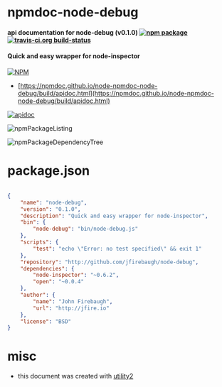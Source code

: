 # npmdoc-node-debug

#### api documentation for  node-debug (v0.1.0)  [![npm package](https://img.shields.io/npm/v/npmdoc-node-debug.svg?style=flat-square)](https://www.npmjs.org/package/npmdoc-node-debug) [![travis-ci.org build-status](https://api.travis-ci.org/npmdoc/node-npmdoc-node-debug.svg)](https://travis-ci.org/npmdoc/node-npmdoc-node-debug)

#### Quick and easy wrapper for node-inspector

[![NPM](https://nodei.co/npm/node-debug.png?downloads=true&downloadRank=true&stars=true)](https://www.npmjs.com/package/node-debug)

- [https://npmdoc.github.io/node-npmdoc-node-debug/build/apidoc.html](https://npmdoc.github.io/node-npmdoc-node-debug/build/apidoc.html)

[![apidoc](https://npmdoc.github.io/node-npmdoc-node-debug/build/screenCapture.buildCi.browser.%252Ftmp%252Fbuild%252Fapidoc.html.png)](https://npmdoc.github.io/node-npmdoc-node-debug/build/apidoc.html)

![npmPackageListing](https://npmdoc.github.io/node-npmdoc-node-debug/build/screenCapture.npmPackageListing.svg)

![npmPackageDependencyTree](https://npmdoc.github.io/node-npmdoc-node-debug/build/screenCapture.npmPackageDependencyTree.svg)



# package.json

```json

{
    "name": "node-debug",
    "version": "0.1.0",
    "description": "Quick and easy wrapper for node-inspector",
    "bin": {
        "node-debug": "bin/node-debug.js"
    },
    "scripts": {
        "test": "echo \"Error: no test specified\" && exit 1"
    },
    "repository": "http://github.com/jfirebaugh/node-debug",
    "dependencies": {
        "node-inspector": "~0.6.2",
        "open": "~0.0.4"
    },
    "author": {
        "name": "John Firebaugh",
        "url": "http://jfire.io"
    },
    "license": "BSD"
}
```



# misc
- this document was created with [utility2](https://github.com/kaizhu256/node-utility2)
